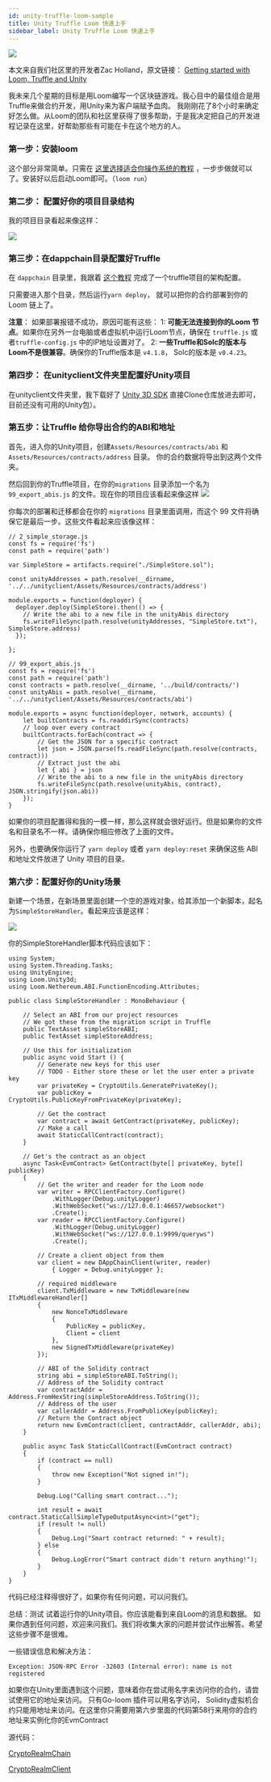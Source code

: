 ```yaml
---
id: unity-truffle-loom-sample
title: Unity Truffle Loom 快速上手
sidebar_label: Unity Truffle Loom 快速上手
---
```



![](/developers/img/unity_truffle_loom.png)

本文来自我们社区里的开发者Zac Holland，原文链接： [Getting started with Loom, Truffle and Unity](https://medium.com/@zacharyholland_17606/getting-started-with-loom-truffle-and-unity-f2558ad9d213)

我未来几个星期的目标是用Loom编写一个区块链游戏。我心目中的最佳组合是用Truffle来做合约开发，用Unity来为客户端赋予血肉。
我刚刚花了8个小时来确定好怎么做。从Loom的团队和社区里获得了很多帮助，于是我决定把自己的开发进程记录在这里，好帮助那些有可能在卡在这个地方的人。

### 第一步：安装loom
这个部分非常简单。只需在 [这里选择适合你操作系统的教程](https://loomx.io/developers/docs/zh-CN/prereqs.html) ，一步步做就可以了。安装好以后启动Loom即可。（`loom run`）


### 第二步： 配置好你的项目目录结构
我的项目目录看起来像这样：

![](/developers/img/unity_truffle_loom_folder.jpeg)


### 第三步：在dappchain目录配置好Truffle
在 `dappchain` 目录里，我跟着 [这个教程](https://github.com/loomnetwork/truffle-dappchain-example) 完成了一个truffle项目的架构配置。

只需要进入那个目录，然后运行`yarn deploy`， 就可以把你的合约部署到你的 Loom 链上了。

__注意__： 如果部署报错不成功，原因可能有这些：
1: __可能无法连接到你的Loom 节点__。如果你在另外一台电脑或者虚拟机中运行Loom节点，确保在 `truffle.js` 或者`truffle-config.js` 中的IP地址设置对了。
2: __一些Truffle和Solc的版本与Loom不是很兼容__。确保你的Truffle版本是 `v4.1.8`， Solc的版本是 `v0.4.23`。

### 第四步： 在unityclient文件夹里配置好Unity项目

在unityclient文件夹里，我下载好了 [Unity 3D SDK](https://github.com/loomnetwork/unity3d-sdk) 直接Clone仓库放进去即可，目前还没有可用的Unity包）。

### 第五步：让Truffle 给你导出合约的ABI和地址
首先，进入你的Unity项目，创建`Assets/Resources/contracts/abi` 和 `Assets/Resources/contracts/address` 目录。
你的合约数据将导出到这两个文件夹。

然后回到你的Truffle项目，在你的`migrations` 目录添加一个名为`99_export_abis.js` 的文件。现在你的项目应该看起来像这样
![](/developers/img/unity_truffle_loom_migration_simple.jpeg)

你每次的部署和迁移都会在你的 `migrations` 目录里面调用，而这个 99 文件将确保它是最后一步。这些文件看起来应该像这样：

```
// 2_simple_storage.js
const fs = require('fs')
const path = require('path')

var SimpleStore = artifacts.require("./SimpleStore.sol");

const unityAddresses = path.resolve(__dirname, '../../unityclient/Assets/Resources/contracts/address')

module.exports = function(deployer) {
  deployer.deploy(SimpleStore).then(() => {
    // Write the abi to a new file in the unityAbis directory
    fs.writeFileSync(path.resolve(unityAddresses, "SimpleStore.txt"), SimpleStore.address)
  });

};
```


```
// 99_export_abis.js
const fs = require('fs')
const path = require('path')
const contracts = path.resolve(__dirname, '../build/contracts/')
const unityAbis = path.resolve(__dirname, '../../unityclient/Assets/Resources/contracts/abi')

module.exports = async function(deployer, network, accounts) {
    let builtContracts = fs.readdirSync(contracts)
    // loop over every contract
    builtContracts.forEach(contract => {
        // Get the JSON for a specific contract
        let json = JSON.parse(fs.readFileSync(path.resolve(contracts, contract)))
        // Extract just the abi
        let { abi } = json
        // Write the abi to a new file in the unityAbis directory
        fs.writeFileSync(path.resolve(unityAbis, contract), JSON.stringify(json.abi))
    });
}
```

如果你的项目配置得和我的一模一样，那么这样就会很好运行。但是如果你的文件名和目录名不一样。请确保你相应修改了上面的文件。

另外，也要确保你运行了 `yarn deploy` 或者 `yarn deploy:reset` 来确保这些 ABI和地址文件放进了 Unity 项目的目录。

### 第六步：配置好你的Unity场景
新建一个场景，在新场景里面创建一个空的游戏对象，给其添加一个新脚本，起名为`SimpleStoreHandler`。看起来应该是这样：

![](/developers/img/unity_truffle_smaple.jpeg)

你的SimpleStoreHandler脚本代码应该如下：
```
using System;
using System.Threading.Tasks;
using UnityEngine;
using Loom.Unity3d;
using Loom.Nethereum.ABI.FunctionEncoding.Attributes;

public class SimpleStoreHandler : MonoBehaviour {

    // Select an ABI from our project resources
    // We got these from the migration script in Truffle
    public TextAsset simpleStoreABI;
    public TextAsset simpleStoreAddress;

    // Use this for initialization
    public async void Start () {
        // Generate new keys for this user
        // TODO - Either store these or let the user enter a private key
        var privateKey = CryptoUtils.GeneratePrivateKey();
        var publicKey = CryptoUtils.PublicKeyFromPrivateKey(privateKey);

        // Get the contract
        var contract = await GetContract(privateKey, publicKey);
        // Make a call
        await StaticCallContract(contract);
    }

    // Get's the contract as an object
    async Task<EvmContract> GetContract(byte[] privateKey, byte[] publicKey)
    {
        // Get the writer and reader for the Loom node
        var writer = RPCClientFactory.Configure()
            .WithLogger(Debug.unityLogger)
            .WithWebSocket("ws://127.0.0.1:46657/websocket")
            .Create();
        var reader = RPCClientFactory.Configure()
            .WithLogger(Debug.unityLogger)
            .WithWebSocket("ws://127.0.0.1:9999/queryws")
            .Create();

        // Create a client object from them
        var client = new DAppChainClient(writer, reader)
            { Logger = Debug.unityLogger };

        // required middleware
        client.TxMiddleware = new TxMiddleware(new ITxMiddlewareHandler[]
        {
            new NonceTxMiddleware
            {
                PublicKey = publicKey,
                Client = client
            },
            new SignedTxMiddleware(privateKey)
        });

        // ABI of the Solidity contract
        string abi = simpleStoreABI.ToString();
        // Address of the Solidity contract
        var contractAddr = Address.FromHexString(simpleStoreAddress.ToString());
        // Address of the user
        var callerAddr = Address.FromPublicKey(publicKey);
        // Return the Contract object
        return new EvmContract(client, contractAddr, callerAddr, abi);
    }

    public async Task StaticCallContract(EvmContract contract)
    {
        if (contract == null)
        {
            throw new Exception("Not signed in!");
        }

        Debug.Log("Calling smart contract...");

        int result = await contract.StaticCallSimpleTypeOutputAsync<int>("get");
        if (result != null)
        {
            Debug.Log("Smart contract returned: " + result);
        } else
        {
            Debug.LogError("Smart contract didn't return anything!");
        }
    }
}
```
代码已经注释得很好了，如果你有任何问题，可以问我们。

总结：测试
试着运行你的Unity项目。你应该能看到来自Loom的消息和数据。
如果你遇到任何问题，欢迎来问我们。我们将收集大家的问题并尝试作出解答。希望这些步骤不是很难。

一些错误信息和解决方法：
```
Exception: JSON-RPC Error -32603 (Internal error): name is not registered
```
如果你在Unity里面遇到这个问题，意味着你在尝试用名字来访问你的合约，请尝试使用它的地址来访问。 只有Go-loom 插件可以用名字访问， Solidity虚拟机合约只能用地址来访问。在这里你只需要用第六步里面的代码第58行来用你的合约地址来实例化你的EvmContract

源代码：

[CryptoRealmChain](https://github.com/zandk/CryptoRealmChain)

[CryptoRealmClient](https://github.com/zandk/CryptoRealmClient)
